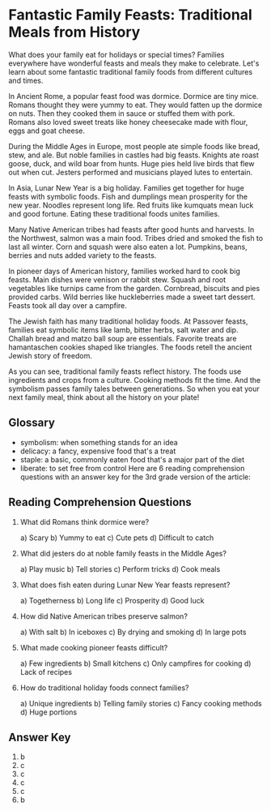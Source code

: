 # Fantastic Family Feasts: Traditional Meals from History

What does your family eat for holidays or special times? Families everywhere have wonderful feasts and meals they make to celebrate. Let's learn about some fantastic traditional family foods from different cultures and times.

In Ancient Rome, a popular feast food was dormice. Dormice are tiny mice. Romans thought they were yummy to eat. They would fatten up the dormice on nuts. Then they cooked them in sauce or stuffed them with pork. Romans also loved sweet treats like honey cheesecake made with flour, eggs and goat cheese.

During the Middle Ages in Europe, most people ate simple foods like bread, stew, and ale. But noble families in castles had big feasts. Knights ate roast goose, duck, and wild boar from hunts. Huge pies held live birds that flew out when cut. Jesters performed and musicians played lutes to entertain.

In Asia, Lunar New Year is a big holiday. Families get together for huge feasts with symbolic foods. Fish and dumplings mean prosperity for the new year. Noodles represent long life. Red fruits like kumquats mean luck and good fortune. Eating these traditional foods unites families.

Many Native American tribes had feasts after good hunts and harvests. In the Northwest, salmon was a main food. Tribes dried and smoked the fish to last all winter. Corn and squash were also eaten a lot. Pumpkins, beans, berries and nuts added variety to the feasts.

In pioneer days of American history, families worked hard to cook big feasts. Main dishes were venison or rabbit stew. Squash and root vegetables like turnips came from the garden. Cornbread, biscuits and pies provided carbs. Wild berries like huckleberries made a sweet tart dessert. Feasts took all day over a campfire.

The Jewish faith has many traditional holiday foods. At Passover feasts, families eat symbolic items like lamb, bitter herbs, salt water and dip. Challah bread and matzo ball soup are essentials. Favorite treats are hamantaschen cookies shaped like triangles. The foods retell the ancient Jewish story of freedom.

As you can see, traditional family feasts reflect history. The foods use ingredients and crops from a culture. Cooking methods fit the time. And the symbolism passes family tales between generations. So when you eat your next family meal, think about all the history on your plate!

## Glossary

- symbolism: when something stands for an idea
- delicacy: a fancy, expensive food that's a treat
- staple: a basic, commonly eaten food that's a major part of the diet
- liberate: to set free from control
  Here are 6 reading comprehension questions with an answer key for the 3rd grade version of the article:

## Reading Comprehension Questions

1. What did Romans think dormice were?

   a) Scary
   b) Yummy to eat
   c) Cute pets
   d) Difficult to catch

2. What did jesters do at noble family feasts in the Middle Ages?

   a) Play music
   b) Tell stories
   c) Perform tricks
   d) Cook meals

3. What does fish eaten during Lunar New Year feasts represent?

   a) Togetherness
   b) Long life
   c) Prosperity
   d) Good luck

4. How did Native American tribes preserve salmon?

   a) With salt
   b) In iceboxes
   c) By drying and smoking
   d) In large pots

5. What made cooking pioneer feasts difficult?

   a) Few ingredients
   b) Small kitchens
   c) Only campfires for cooking
   d) Lack of recipes

6. How do traditional holiday foods connect families?

   a) Unique ingredients
   b) Telling family stories
   c) Fancy cooking methods
   d) Huge portions

## Answer Key

1. b
2. c
3. c
4. c
5. c
6. b
